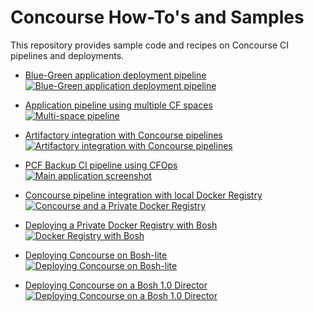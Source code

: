 # Concourse How-To's and Samples

This repository provides sample code and recipes on Concourse CI pipelines and deployments.

- [Blue-Green application deployment pipeline](https://github.com/pivotalservices/concourse-pipeline-samples/tree/master/blue-green-app-deployment)  
[![Blue-Green application deployment pipeline](https://raw.githubusercontent.com/pivotalservices/concourse-pipeline-samples/master/common/images/bg-pipeline-icon.jpg)](https://github.com/pivotalservices/concourse-pipeline-samples/tree/master/blue-green-app-deployment)

- [Application pipeline using multiple CF spaces](https://github.com/lsilvapvt/sample-app-pipeline)  
[![Multi-space pipeline](https://raw.githubusercontent.com/pivotalservices/concourse-pipeline-samples/master/common/images/multi-spaces-pipeline.jpg)](https://github.com/lsilvapvt/sample-app-pipeline)

- [Artifactory integration with Concourse pipelines](https://github.com/pivotalservices/concourse-pipeline-samples/tree/master/artifactory-integration)  
[![Artifactory integration with Concourse pipelines](https://raw.githubusercontent.com/pivotalservices/concourse-pipeline-samples/master/common/images/concourse-and-artifactory.png)](https://github.com/pivotalservices/concourse-pipeline-samples/tree/master/artifactory-integration)

- [PCF Backup CI pipeline using CFOps](https://github.com/pivotalservices/concourse-pipeline-samples/tree/master/pcf-cfops-backup)  
[![Main application screenshot](https://raw.githubusercontent.com/pivotalservices/concourse-pipeline-samples/master/common/images/cfops-pipeline.jpg)](https://github.com/pivotalservices/concourse-pipeline-samples/tree/master/pcf-cfops-backup)  

- [Concourse pipeline integration with local Docker Registry](https://github.com/pivotalservices/concourse-pipeline-samples/tree/master/private-docker-registry)  
[![Concourse and a Private Docker Registry](https://raw.githubusercontent.com/pivotalservices/concourse-pipeline-samples/master/common/images/concourse-and-private-registry.jpg)](https://github.com/pivotalservices/concourse-pipeline-samples/tree/master/private-docker-registry)

- [Deploying a Private Docker Registry with Bosh](https://github.com/pivotalservices/concourse-pipeline-samples/tree/master/private-docker-registry/docker-registry-release)  
[![Docker Registry with Bosh](https://raw.githubusercontent.com/pivotalservices/concourse-pipeline-samples/master/common/images/docker-and-bosh.jpg)](https://github.com/pivotalservices/concourse-pipeline-samples/tree/master/private-docker-registry/docker-registry-release)

- [Deploying Concourse on Bosh-lite](https://github.com/pivotalservices/concourse-pipeline-samples/tree/master/concourse-on-bosh-lite)  
[![Deploying Concourse on Bosh-lite](https://raw.githubusercontent.com/pivotalservices/concourse-pipeline-samples/master/common/images/concourse-and-bosh-lite.jpg)](https://github.com/pivotalservices/concourse-pipeline-samples/tree/master/concourse-on-bosh-lite)

- [Deploying Concourse on a Bosh 1.0 Director](https://github.com/pivotalservices/concourse-pipeline-samples/tree/master/concourse-on-bosh-1.0)  
[![Deploying Concourse on a Bosh 1.0 Director](https://raw.githubusercontent.com/pivotalservices/concourse-pipeline-samples/master/common/images/concourse-and-bosh-1.0.jpg)](https://github.com/pivotalservices/concourse-pipeline-samples/tree/master/concourse-on-bosh-1.0)
